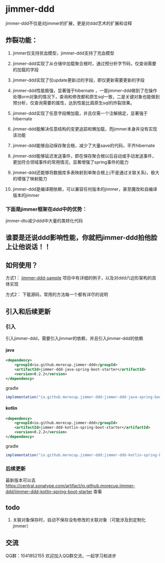 # jimmer-ddd

jimmer-ddd不仅是对jimmer的扩展，更是对ddd艺术的扩展和诠释

## 炸裂功能：
1. jimmer仅支持贫血模型，jimmer-ddd支持了充血模型

2. jimmer-ddd实现了从仓储中加载聚合根时，通过预分析字节码，仅查询需要的加载的字段

3. jimmer-ddd实现了仅update更新过的字段，即仅更新需要更新的字段

4. jimmer-ddd性能极强，显著强于hibernate ，一是jimmer-ddd做到了在操作处理orm对象的情况下，查询和修改都和原生sql一致，二是关键对象也能做到预分析，仅查询需要的属性，达到性能比肩原生sql的炸裂效果。

5. jimmer-ddd实现了任意字段懒加载，并且仅需一个注解搞定，显著强于hibernate

6. jimmer-ddd能解决任意结构的变更追踪和懒加载，而jimmer本身并没有实现该功能

7. jimmer-ddd能够自动保存聚合根，减少了大量save的代码，平齐hibernate

8. jimmer-ddd能够延迟发送事件，即在保存聚合根以后自动或手动发送事件，更加符合领域事件的常用情况，显著增强了spring事件的能力

9. jimmer-ddd还能够将数据库多表映射到单聚合根上(不是通过关联关系)，极大的增强了映射能力

10. jimmer-ddd是编译期依赖，可以兼容任何版本的jimmer，甚至魔改和自编译版本的jimmer

### 下面是jimmer框架在ddd中的优势：
jimmer-dto减少ddd中大量的类转化代码

## 谁要是还说ddd影响性能，你就把jimmer-ddd拍他脸上让他说话！！

## 如何使用？

方式1：  [jimmer-ddd-sample](https://github.com/morecup/jimmer-ddd-sample) 项目中有详细的例子，以及对ddd六边形架构的具体实现

方式2： 下载源码，常用的方法每一个都有详尽的说明

## 引入和后续更新
### 引入
引入jimmer-ddd，需要引入jimmer的依赖，并且引入jimmer-ddd的依赖
#### java
```xml
<dependency>
    <groupId>io.github.morecup.jimmer-ddd</groupId>
    <artifactId>jimmer-ddd-java-spring-boot-starter</artifactId>
    <version>0.2.2</version>
</dependency>
```
gradle
```groovy
implementation("io.github.morecup.jimmer-ddd:jimmer-ddd-java-spring-boot-starter:0.2.2")
```
#### kotlin
```xml
<dependency>
    <groupId>io.github.morecup.jimmer-ddd</groupId>
    <artifactId>jimmer-ddd-kotlin-spring-boot-starter</artifactId>
    <version>0.2.2</version>
</dependency>
```
gradle
```groovy
implementation("io.github.morecup.jimmer-ddd:jimmer-ddd-kotlin-spring-boot-starter:0.2.2")
```
### 后续更新
最新版本可以去 https://central.sonatype.com/artifact/io.github.morecup.jimmer-ddd/jimmer-ddd-kotlin-spring-boot-starter 查看

## todo
1. 关联对象保存时，自动不保存没有修改的关联对象（可能涉及到定制化jimmer）

## 交流
QQ群：1041852155
欢迎加入QQ群交流，一起学习和进步
